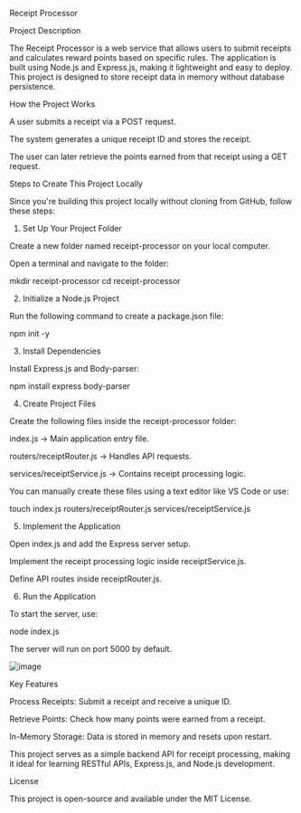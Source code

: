 Receipt Processor

Project Description

The Receipt Processor is a web service that allows users to submit receipts and calculates reward points based on specific rules. The application is built using Node.js and Express.js, making it lightweight and easy to deploy. This project is designed to store receipt data in memory without database persistence.

How the Project Works

A user submits a receipt via a POST request.

The system generates a unique receipt ID and stores the receipt.

The user can later retrieve the points earned from that receipt using a GET request.

Steps to Create This Project Locally

Since you're building this project locally without cloning from GitHub, follow these steps:

1. Set Up Your Project Folder

Create a new folder named receipt-processor on your local computer.

Open a terminal and navigate to the folder:

mkdir receipt-processor
cd receipt-processor

2. Initialize a Node.js Project

Run the following command to create a package.json file:

npm init -y

3. Install Dependencies

Install Express.js and Body-parser:

npm install express body-parser

4. Create Project Files

Create the following files inside the receipt-processor folder:

index.js → Main application entry file.

routers/receiptRouter.js → Handles API requests.

services/receiptService.js → Contains receipt processing logic.

You can manually create these files using a text editor like VS Code or use:

touch index.js routers/receiptRouter.js services/receiptService.js

5. Implement the Application

Open index.js and add the Express server setup.

Implement the receipt processing logic inside receiptService.js.

Define API routes inside receiptRouter.js.

6. Run the Application

To start the server, use:

node index.js

The server will run on port 5000 by default.

![image](https://github.com/user-attachments/assets/8743f87c-edef-4303-8af2-5110866dc542)

Key Features

Process Receipts: Submit a receipt and receive a unique ID.

Retrieve Points: Check how many points were earned from a receipt.

In-Memory Storage: Data is stored in memory and resets upon restart.

This project serves as a simple backend API for receipt processing, making it ideal for learning RESTful APIs, Express.js, and Node.js development.

License

This project is open-source and available under the MIT License.

